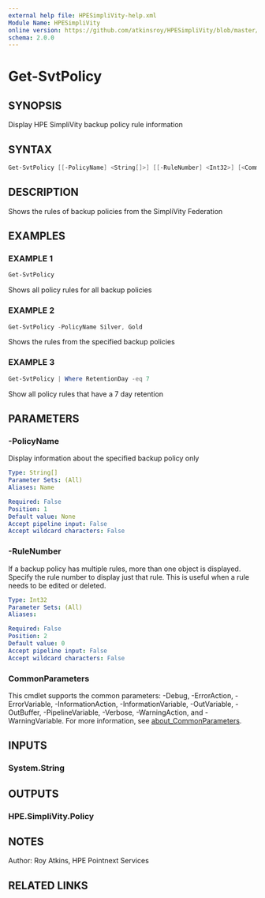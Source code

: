 ```yaml
---
external help file: HPESimpliVity-help.xml
Module Name: HPESimpliVity
online version: https://github.com/atkinsroy/HPESimpliVity/blob/master/docs/Get-SvtDatastoreComputeNode.md
schema: 2.0.0
---
```


# Get-SvtPolicy

## SYNOPSIS

Display HPE SimpliVity backup policy rule information

## SYNTAX

```PowerShell
Get-SvtPolicy [[-PolicyName] <String[]>] [[-RuleNumber] <Int32>] [<CommonParameters>]
```

## DESCRIPTION

Shows the rules of backup policies from the SimpliVity Federation

## EXAMPLES

### EXAMPLE 1

```PowerShell
Get-SvtPolicy
```

Shows all policy rules for all backup policies

### EXAMPLE 2

```PowerShell
Get-SvtPolicy -PolicyName Silver, Gold
```

Shows the rules from the specified backup policies

### EXAMPLE 3

```PowerShell
Get-SvtPolicy | Where RetentionDay -eq 7
```

Show all policy rules that have a 7 day retention

## PARAMETERS

### -PolicyName

Display information about the specified backup policy only

```yaml
Type: String[]
Parameter Sets: (All)
Aliases: Name

Required: False
Position: 1
Default value: None
Accept pipeline input: False
Accept wildcard characters: False
```

### -RuleNumber

If a backup policy has multiple rules, more than one object is displayed. Specify the rule number to display just that rule. This is useful when a rule needs to be edited or deleted.

```yaml
Type: Int32
Parameter Sets: (All)
Aliases:

Required: False
Position: 2
Default value: 0
Accept pipeline input: False
Accept wildcard characters: False
```

### CommonParameters

This cmdlet supports the common parameters: -Debug, -ErrorAction, -ErrorVariable, -InformationAction, -InformationVariable, -OutVariable, -OutBuffer, -PipelineVariable, -Verbose, -WarningAction, and -WarningVariable. For more information, see [about_CommonParameters](http://go.microsoft.com/fwlink/?LinkID=113216).

## INPUTS

### System.String

## OUTPUTS

### HPE.SimpliVity.Policy

## NOTES

Author: Roy Atkins, HPE Pointnext Services

## RELATED LINKS
